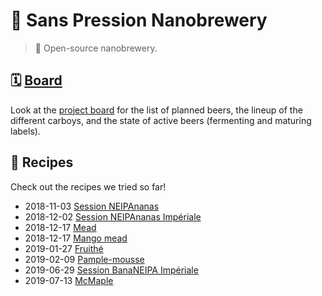 # 🍻 Sans Pression Nanobrewery

> 📝 Open-source nanobrewery.

## 🗓 [Board][board]

Look at the [project board][board] for the list of planned beers, the
lineup of the different carboys, and the state of active beers
(fermenting and maturing labels).

[board]: https://github.com/valeriangalliat/sans-pression/projects/1

## 📖 Recipes

Check out the recipes we tried so far!

* 2018-11-03 [Session NEIPAnanas](2018/2018-11-03-session-neipananas.md)
* 2018-12-02 [Session NEIPAnanas Impériale](2018/2018-12-02-session-neipananas-imperiale.md)
* 2018-12-17 [Mead](2018/2018-12-17-mead.md)
* 2018-12-17 [Mango mead](2018/2018-12-17-mango-mead.md)
* 2019-01-27 [Fruithé](2019/2019-01-27-fruithe.md)
* 2019-02-09 [Pample-mousse](2019/2019-02-09-pample-mousse.md)
* 2019-06-29 [Session BanaNEIPA Impériale](2019/2019-06-29-session-bananeipa-imperiale.md)
* 2019-07-13 [McMaple](2019/2019-07-13-mcmaple.md)
